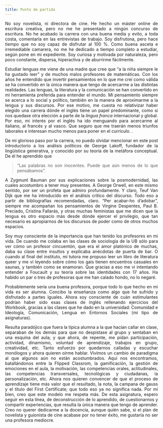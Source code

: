 ```yaml
---
title: Punto de partida
---
```

<P><DIV ALIGN="justify"> No soy novelista, ni directora de cine. He hecho un máster online de escritura creativa, pero no me he presentado a ningún concurso de escritura. No he acabado la carrera con una buena media y evito, a toda costa, comentarla en las entrevistas de trabajo. Soy disfrutona, pero hace tiempo que no soy capaz de disfrutar al 100 %.  Como buena asceta e irremediable camarera, no me he dedicado a tiempo completo a estudiar, según pone en mi expediente. Soy curiosa y motivada por naturaleza, pero poco constante, dispersa, hiperactiva y de aburrirme fácilmente. </DIV>


 <P><DIV ALIGN="justify">Estudiar lenguas me viene de una madre que cree que “a la niña siempre le ha gustado leer” y de muchos malos profesores de matemáticas. Con los años he entendido que invertir pensamientos en lo que me creí como válida se ha convertido en la única manera que tengo de acercarme a las distintas realidades. Las lenguas, la literatura y la comunicación se han convertido en mi herramienta preferida para entender el mundo. Mi pensamiento siempre se acerca a lo social y político, también en la manera de aproximarme a la lengua y sus discursos. Por ese motivo, me cuesta no relativizar haber elegido una carrera dónde el inglés tiene un papel predominante, como si nos quedase otra elección a parte de la <i>lingua franca</i> internacional y global. Por eso, mi interés por el inglés ha ido menguando para acercarme al italiano, al francés y al vasco. Que seguro que me traerán menos triunfos laborales e interesan mucho menos para poner en el currículo. . </DIV>


<P><DIV ALIGN="justify">De mi glorioso paso por la carrera, no puedo olvidar mencionar en este post introductorio a los análisis políticos de George Lakoff, fundador de la lingüística generativa, y conocido por su teoría de la metáfora conceptual. De él he aprendido que 
<blockquote>
“Las palabras no son inocentes. Puede que aún menos de lo que pensábamos”. 
</blockquote>
A Zygmunt Bauman por sus explicaciones sobre la posmodernidad, las cuales acostumbro a tener muy presentes. A George Orwell, en este mismo sentido, por ser un profeta que admiro profundamente. Y claro, Teuf Van Dijk que me ha introducido en el análisis crítico del discurso. Todo eso a partir de bibliografías recomendadas, claro. “Per acabar-ho d’adobar”, siempre me acompañan los pensamientos de Virgine Despentes, Paul B. Preciado, Cristina Fallarás, y otras muchas feministas que me dicen que la lengua es otro espacio más desde dónde ejercer el privilegio, que tan necesario es apropiarnos de los discursos de poder como de otros muchos espacios.  </DIV>

<P><DIV ALIGN="justify">Soy muy consciente de la importancia que han tenido los profesores en mi vida. De cuando me colaba en las clases de sociología de la UB sólo para ver cómo un profesor cincuentón, que era el amor platónico de muchas, daba su clase entre insultos  y explicaba anécdotas de puerta de bar. O cuando al final del instituto, mi tutora me propuso leer un libro de literatura queer y me vi leyendo sobre cómo los gais tienen encuentros casuales en saunas, y también como se enamoran. Que gracias a eso me vi intentando entender a Foucault  y su teoría sobre las identidades con 17 años. Ha habido un par o tres de profesoras que me han calado hondo, no lo negaré. </DIV>

<P><DIV ALIGN="justify">Probablemente sería una buena profesora, porque todo lo que hecho en mi vida es ser alumna. Concibo la enseñanza como algo que he sufrido y disfrutado a partes iguales. Ahora soy consciente de cuán estimulantes podrían haber sido esas clases de inglés rellenando ejercicios del Workbook, gracias a las clases que he dado en la universidad: Comunidad e Ideología, Comunicación, Lengua en Entornos Sociales (mi tipo de asignaturas). </DIV>

<P><DIV ALIGN="justify">Resulta paradójico que fuera la típica alumna a la que hacían callar en clase, separaban de los demás para que no despistase al grupo y sentaban en una esquina del aula; y que ahora, de repente, me pidan participación, actividad, dinamismo, voluntad de aprendizaje, trabajos en grupo, creatividad, etc. Tanto esfuerzo por quedarnos calladas y escuchar monólogos y ahora quieren oírme hablar. Vivimos un cambio de paradigma al que algunos aún no están acostumbrados. Aquí nos encontramos, batallándonos entre la Flipped Classrom, la gamificación, la gestión de emociones en el aula, la motivación, las competencias orales, actitudinales, las competencias transversales, tecnológicas y ciudadanas, la personalización, etc. Ahora nos quieren convencer de que el proceso de aprendizaje tiene más valor que el resultado, la nota, la campana de gauss y el  título del First Certificate; que todo eso ya no significa nada. Por mí bien, creo que este modelo me respeta más. De esta asignatura, espero seguir en esta línea, de deconstrucción de lo aprendido, de cuestionarnos y compartir experiencias, que resulta la única manera que tengo de aprender. Creo no querer dedicarme a la docencia, aunque quién sabe, si el plan de novelista y guionista de cine acabase por no tener éxito, me gustaría no ser una profesora mediocre. </DIV>
